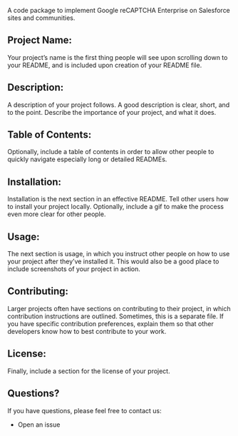 A code package to implement Google reCAPTCHA Enterprise on Salesforce sites and communities. 


## Project Name:
Your project’s name is the first thing people will see upon scrolling down to your README, and is included upon creation of your README file.

## Description:
A description of your project follows. A good description is clear, short, and to the point. Describe the importance of your project, and what it does.

## Table of Contents: 
Optionally, include a table of contents in order to allow other people to quickly navigate especially long or detailed READMEs.

## Installation: 
Installation is the next section in an effective README. Tell other users how to install your project locally. Optionally, include a gif to make the process even more clear for other people.

## Usage:
The next section is usage, in which you instruct other people on how to use your project after they’ve installed it. This would also be a good place to include screenshots of your project in action.

## Contributing:
Larger projects often have sections on contributing to their project, in which contribution instructions are outlined. Sometimes, this is a separate file. If you have specific contribution preferences, explain them so that other developers know how to best contribute to your work.

## License: 
Finally, include a section for the license of your project.


## Questions?
If you have questions, please feel free to contact us:  
* Open an issue

